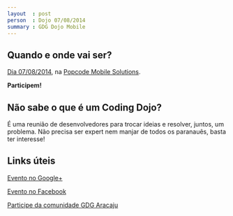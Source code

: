 ```yaml
---
layout  : post
person  : Dojo 07/08/2014
summary : GDG Dojo Mobile
---
```


## Quando e onde vai ser?

[Dia 07/08/2014](https://plus.google.com/events/c39bfsvnvbd4ugvo7nm2qjec8jk), na [Popcode Mobile Solutions](http://popcode.com.br/).

**Participem!**

## Não sabe o que é um Coding Dojo?

É uma reunião de desenvolvedores para trocar ideias e resolver, juntos, um problema. Não precisa ser expert nem manjar de todos os paranauês, basta ter interesse!

## Links úteis

[Evento no Google+](https://plus.google.com/events/c39bfsvnvbd4ugvo7nm2qjec8jk)

[Evento no Facebook](https://www.facebook.com/events/696242477114093/)

[Participe da comunidade GDG Aracaju](http://www.gdgaracaju.com.br/p/participe.html)
